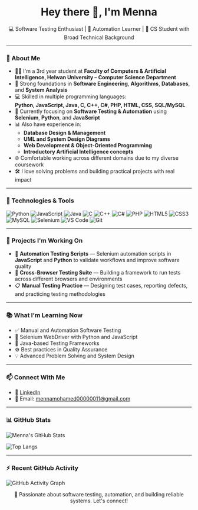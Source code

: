 <h1 align="center">Hey there 👋, I'm Menna</h1>

<p align="center">
  💻 Software Testing Enthusiast | 🧪 Automation Learner | 🧠 CS Student with Broad Technical Background
</p>

---

### 🚀 About Me

- 👩‍🎓 I'm a 3rd year student at **Faculty of Computers & Artificial Intelligence, Helwan University – Computer Science Department**
- 🎯 Strong foundations in **Software Engineering**, **Algorithms**, **Databases**, and **System Analysis**
- 💻 Skilled in multiple programming languages:  
  **Python, JavaScript, Java, C, C++, C#, PHP, HTML, CSS, SQL/MySQL**
- 🧪 Currently focusing on **Software Testing & Automation** using **Selenium**, **Python**, and **JavaScript**
- 📊 Also have experience in:
  - **Database Design & Management**
  - **UML and System Design Diagrams**
  - **Web Development & Object-Oriented Programming**
  - **Introductory Artificial Intelligence concepts**
- 🌐 Comfortable working across different domains due to my diverse coursework
- 🛠️ I love solving problems and building practical projects with real impact

---

### 🔧 Technologies & Tools

![Python](https://img.shields.io/badge/-Python-333333?style=flat&logo=python)
![JavaScript](https://img.shields.io/badge/-JavaScript-333333?style=flat&logo=javascript)
![Java](https://img.shields.io/badge/-Java-333333?style=flat&logo=java)
![C](https://img.shields.io/badge/-C-333333?style=flat&logo=c)
![C++](https://img.shields.io/badge/-C++-333333?style=flat&logo=cpp)
![C#](https://img.shields.io/badge/-CSharp-333333?style=flat&logo=csharp)
![PHP](https://img.shields.io/badge/-PHP-333333?style=flat&logo=php)
![HTML5](https://img.shields.io/badge/-HTML5-333333?style=flat&logo=html5)
![CSS3](https://img.shields.io/badge/-CSS3-333333?style=flat&logo=css3)
![MySQL](https://img.shields.io/badge/-MySQL-333333?style=flat&logo=mysql)
![Selenium](https://img.shields.io/badge/-Selenium-333333?style=flat&logo=selenium)
![VS Code](https://img.shields.io/badge/-VSCode-333333?style=flat&logo=visual-studio-code)
![Git](https://img.shields.io/badge/-Git-333333?style=flat&logo=git)

---

### 📌 Projects I'm Working On

- 🤖 **Automation Testing Scripts** — Selenium automation scripts in **JavaScript** and **Python** to validate workflows and improve software quality
- 🧪 **Cross-Browser Testing Suite** — Building a framework to run tests across different browsers and environments
- 📋 **Manual Testing Practice** — Designing test cases, reporting defects, and practicing testing methodologies

---

### 📚 What I'm Learning Now

- ✅ Manual and Automation Software Testing
- 🧪 Selenium WebDriver with Python and JavaScript
- 🧩 Java-based Testing Frameworks
- ⚙️ Best practices in Quality Assurance
- 💡 Advanced Problem Solving and System Design

---

### 📫 Connect With Me

- 🔗 [LinkedIn](https://www.linkedin.com/in/menna-mohamed-ai/)
- 📧 Email: mennamohamed00000011@gmail.com

---

### 📊 GitHub Stats

![Menna's GitHub Stats](https://github-readme-stats.vercel.app/api?username=mennazezo5&show_icons=true&theme=tokyonight&count_private=true)

![Top Langs](https://github-readme-stats.vercel.app/api/top-langs/?username=mennazezo5&layout=compact&theme=tokyonight)

---

### ⚡ Recent GitHub Activity

![GitHub Activity Graph](https://github-readme-activity-graph.vercel.app/graph?username=mennazezo5&theme=tokyo-night)
<p align="center">
  🚀 Passionate about software testing, automation, and building reliable systems. Let's connect!
</p>
